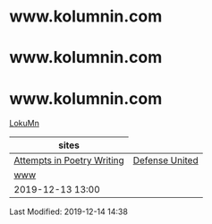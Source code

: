 <!DOCTYPE html> <html> <head>
<meta name="google-site-verification" content="BpBKXVux4o3mNE8lWhzWNXpoLLVos9eyulf_GAW_aoc" /><script src="http://www.w3schools.com/lib/w3data.js"></script><title>www_kolumnin_com_google_tags</title> <link rel="stylesheet" rel="home" href="http://www.w3schools.com/lib/w3.css"> 
 <link rel="stylesheet" type="text/css" href="bootstrap/css/bootstrap.css"> 
 <!-- Optional Bootstrap theme --> 
 <link rel="stylesheet" href="bootstrap/css/bootstrap-theme.css"> 
<meta charset="utf-8" http-equiv="Content-Type" />
<meta name="viewport" content="width=device-width,initial-scale=1">
</head> 
<body class="w3-container w3-top w3-center w3-wide">
<div class="w3-header w3-row w3-wide">
<div class="w3-orange w3-text-red"><H1>www.kolumnin.com</H1></div> 
<div class="w3-white w3-text-blue"><H1>www.kolumnin.com</H1></div> 
<div class="w3-green  w3-text-brown">
<H1>www.kolumnin.com</H1></div> 
</div>
<div>
<a href="https://sites.google.com/site/lokumnin">
LokuMn</a>
</div>
 <span class="w3-span w3-white w3-text-black"></span>
 <script>w3IncludeHTML();</script> 

  <!-- Table --> 
  <table class="table"> 
   <thead> 
    <tr> 
     <th>sites</th>
    </tr> 
   </thead> 
   <tbody> 
    <tr> 
     <td><a href="https://sites.google.com.sit/Attempts in Poetry Writing/">Attempts in Poetry Writing</a></td> 
  <td><a href="https://sites.google.com.site/defenceunited/">Defense United</a></td> 
    </tr> 
<tr>
<td><a href="https://sites.google.com.site/www/">www</a></td>
</tr> 
  <tr> 
     <td>2019-12-13 13:00</td> 
    </tr> 
   </tbody> 
  </table> 
 </div> 
 
 <script src="bootstrap/js/jquery.js"></script> 
 <script src="bootstrap/js/bootstrap.js"></script> 
<div class="w3-row w3-Indigo"> 
<div class="w3-col l12 m8 s6 w3-red w3-center">
<div class='w3-rest'><div class="w3-row w3-Indigo w3-wide"><!--2019-12-14-14:34IST-->Last Modified: 2019-12-14 14:38
</div> 
</div></div> 
</div>
</body> 
</html>
